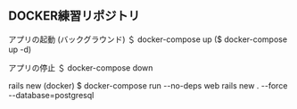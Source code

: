 ## DOCKER練習リポジトリ

アプリの起動 (バックグラウンド)
＄ docker-compose up
($ docker-compose up -d)

アプリの停止
＄ docker-compose down

rails new (docker)
$ docker-compose run --no-deps web rails new . --force --database=postgresql
